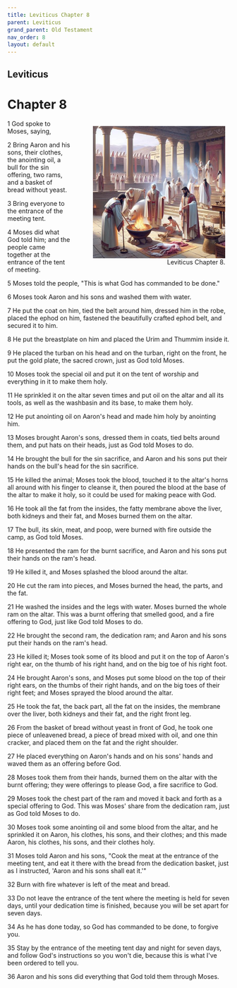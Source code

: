 ```yaml
---
title: Leviticus Chapter 8
parent: Leviticus
grand_parent: Old Testament
nav_order: 8
layout: default
---
```


## Leviticus

# Chapter 8

<figure style="float: right; margin-right: 10px;">
    <img src="/assets/Image/Leviticus/500/8.jpg" alt="Leviticus Chapter 8" style="width: 300px; height: 300px; float: right;padding-left: 10px;"/>
    <figcaption style="clear: both;text-align: right;">Leviticus Chapter 8.</figcaption>
</figure>
1 God spoke to Moses, saying,

2 Bring Aaron and his sons, their clothes, the anointing oil, a bull for the sin offering, two rams, and a basket of bread without yeast.

3 Bring everyone to the entrance of the meeting tent.

4 Moses did what God told him; and the people came together at the entrance of the tent of meeting.

5 Moses told the people, "This is what God has commanded to be done."

6 Moses took Aaron and his sons and washed them with water.

7 He put the coat on him, tied the belt around him, dressed him in the robe, placed the ephod on him, fastened the beautifully crafted ephod belt, and secured it to him.

8 He put the breastplate on him and placed the Urim and Thummim inside it.

9 He placed the turban on his head and on the turban, right on the front, he put the gold plate, the sacred crown, just as God told Moses.

10 Moses took the special oil and put it on the tent of worship and everything in it to make them holy.

11 He sprinkled it on the altar seven times and put oil on the altar and all its tools, as well as the washbasin and its base, to make them holy.

12 He put anointing oil on Aaron's head and made him holy by anointing him.

13 Moses brought Aaron's sons, dressed them in coats, tied belts around them, and put hats on their heads, just as God told Moses to do.

14 He brought the bull for the sin sacrifice, and Aaron and his sons put their hands on the bull's head for the sin sacrifice.

15 He killed the animal; Moses took the blood, touched it to the altar's horns all around with his finger to cleanse it, then poured the blood at the base of the altar to make it holy, so it could be used for making peace with God.

16 He took all the fat from the insides, the fatty membrane above the liver, both kidneys and their fat, and Moses burned them on the altar.

17 The bull, its skin, meat, and poop, were burned with fire outside the camp, as God told Moses.

18 He presented the ram for the burnt sacrifice, and Aaron and his sons put their hands on the ram's head.

19 He killed it, and Moses splashed the blood around the altar.

20 He cut the ram into pieces, and Moses burned the head, the parts, and the fat.

21 He washed the insides and the legs with water. Moses burned the whole ram on the altar. This was a burnt offering that smelled good, and a fire offering to God, just like God told Moses to do.

22 He brought the second ram, the dedication ram; and Aaron and his sons put their hands on the ram's head.

23 He killed it; Moses took some of its blood and put it on the top of Aaron's right ear, on the thumb of his right hand, and on the big toe of his right foot.

24 He brought Aaron's sons, and Moses put some blood on the top of their right ears, on the thumbs of their right hands, and on the big toes of their right feet; and Moses sprayed the blood around the altar.

25 He took the fat, the back part, all the fat on the insides, the membrane over the liver, both kidneys and their fat, and the right front leg.

26 From the basket of bread without yeast in front of God, he took one piece of unleavened bread, a piece of bread mixed with oil, and one thin cracker, and placed them on the fat and the right shoulder.

27 He placed everything on Aaron's hands and on his sons' hands and waved them as an offering before God.

28 Moses took them from their hands, burned them on the altar with the burnt offering; they were offerings to please God, a fire sacrifice to God.

29 Moses took the chest part of the ram and moved it back and forth as a special offering to God. This was Moses' share from the dedication ram, just as God told Moses to do.

30 Moses took some anointing oil and some blood from the altar, and he sprinkled it on Aaron, his clothes, his sons, and their clothes; and this made Aaron, his clothes, his sons, and their clothes holy.

31 Moses told Aaron and his sons, "Cook the meat at the entrance of the meeting tent, and eat it there with the bread from the dedication basket, just as I instructed, 'Aaron and his sons shall eat it.'"

32 Burn with fire whatever is left of the meat and bread.

33 Do not leave the entrance of the tent where the meeting is held for seven days, until your dedication time is finished, because you will be set apart for seven days.

34 As he has done today, so God has commanded to be done, to forgive you.

35 Stay by the entrance of the meeting tent day and night for seven days, and follow God's instructions so you won't die, because this is what I've been ordered to tell you.

36 Aaron and his sons did everything that God told them through Moses.


